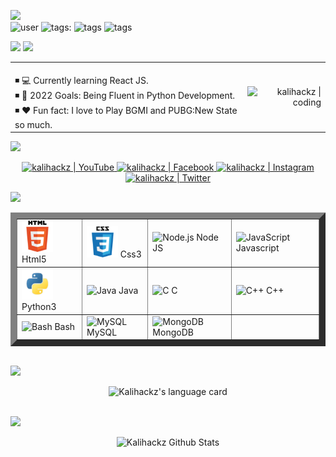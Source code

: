 ![](https://visitor-badge.glitch.me/badge?page_id=kalihackz.kalihackz)
<br>
<img alt="user" src="https://img.shields.io/static/v1?label=user&message=Kalihackz&color=blueviolet&&style=for-the-badge&logo=Super-User" /> <img alt="tags:" src="https://img.shields.io/static/v1?label=tags&message=:" /> <img alt="tags" src="https://img.shields.io/static/v1?label=Hacker&message=%20&color=blue&&logo=Kali-Linux&logoColor=white" /> <img alt="tags" src="https://img.shields.io/static/v1?label=Developer&message=%20&color=blue&&logo=dev.to&logoColor=green" /> 

<img src="https://via.placeholder.com/1270x120/0d1117/fffff?text=Hi,+I'm+Kalihackz" />
<img src="https://via.placeholder.com/1270x120/0d1117/00fbff?text=I%27m+a+Student,+Ethical+Hacker,+and+Web+Developer!" />

<table>
    <tr>
        <td><img width="441" height="1"><br/>◾ 💻 Currently learning React JS. <br/> ◾ 🥅 2022 Goals: Being Fluent in Python Development. </br> ◾ ❤ Fun fact: I love to Play BGMI and PUBG:New State so much.</td>
        <td align="right"><img alt="kalihackz | coding" title="coding" width="441px" src="https://i.imgur.com/biGgTow.gif" /></td>
    </tr>
 </table
 <br>

<img src="https://via.placeholder.com/1270x120/0d1117/77ff00?text=Connect+with+me" />

<p align="center">
 
<a href="https://www.youtube.com/channel/UCclAuQNM5YllVh7PKQp50cQ">
 <img src="http://pngimg.com/uploads/youtube/youtube_PNG19.png" alt="kalihackz | YouTube" title="Youtube" width="30px">
</a>
 
<a href="https://www.facebook.com/abir.ghosh.9279/">
 <img src="http://pngimg.com/uploads/facebook_logos/facebook_logos_PNG19762.png" alt="kalihackz | Facebook" title="Facebook" width="30px">
</a>
 
<a href="https://www.instagram.com/abir.kalihackz/">
 <img src="http://pngimg.com/uploads/instagram/instagram_PNG11.png" alt="kalihackz | Instagram" title="Instagram" width="30px">
</a>
 
<a href="https://twitter.com/itsmeabir2">
 <img src="http://pngimg.com/uploads/twitter/twitter_PNG29.png" alt="kalihackz | Twitter" title="Twitter" width="30px">
</a>

</p>

<img src="https://via.placeholder.com/1270x120/0d1117/ff00c8?text=Languages+and+Database+I+use" />

<table border="10px solid">
    <tr>
        <td><img alt="HTML5" title="Html5" width="50px" src="https://raw.githubusercontent.com/github/explore/80688e429a7d4ef2fca1e82350fe8e3517d3494d/topics/html/html.png" /> Html5</td>
        <td><img  alt="CSS3" title="Css3" width="50px" src="https://raw.githubusercontent.com/github/explore/80688e429a7d4ef2fca1e82350fe8e3517d3494d/topics/css/css.png" /> Css3</td>
        <td><img alt="Node.js" title="Node JS" width="80px" src="https://upload.wikimedia.org/wikipedia/commons/d/d9/Node.js_logo.svg" /> Node JS</td>
        <td><img  alt="JavaScript" title="Javascript" width="40px" src="https://seeklogo.com/images/J/javascript-logo-8892AEFCAC-seeklogo.com.png" /> Javascript</td>
    </tr>
    <tr>
        <td><img alt="Python3" title="Python3" width="50px" src="https://raw.githubusercontent.com/github/explore/80688e429a7d4ef2fca1e82350fe8e3517d3494d/topics/python/python.png" /> Python3</td>
        <td><img alt="Java" title="Java" width="30px" src="https://camo.githubusercontent.com/651195b8c66a9dd22316e672992077dbcecea4ca904b45a6681558ebc0ecc517/68747470733a2f2f75706c6f61642e77696b696d656469612e6f72672f77696b6970656469612f656e2f7468756d622f332f33302f4a6176615f70726f6772616d6d696e675f6c616e67756167655f6c6f676f2e7376672f33303070782d4a6176615f70726f6772616d6d696e675f6c616e67756167655f6c6f676f2e7376672e706e67" /> Java</td>
        <td><img alt="C" title="C" width="50px" src="https://cdn.iconscout.com/icon/free/png-512/c-programming-569564.png" /> C</td>
        <td><img alt="C++" title="C++" width="40px" src="https://upload.wikimedia.org/wikipedia/commons/thumb/1/18/ISO_C%2B%2B_Logo.svg/306px-ISO_C%2B%2B_Logo.svg.png" /> C++</td>
    </tr>
    <tr>
        <td><img alt="Bash" title="Bash" width="110px" src="https://camo.githubusercontent.com/a7de91b915d8b286dda762e3683d9a1c961692d43f8349d020ecd54634a823cf/68747470733a2f2f63646e2e7261776769742e636f6d2f6f64622f6f6666696369616c2d626173682d6c6f676f2f6d61737465722f6173736574732f4c6f676f732f4964656e746974792f504e472f424153485f6c6f676f2d7472616e73706172656e742d62672d636f6c6f722e706e67" /> Bash</td>
        <td><img alt="MySQL" title="MySQL" width="80px" src="https://labs.mysql.com/common/logos/mysql-logo.svg" /> MySQL</td>
        <td><img alt="MongoDB" title="MongoDB" width="150px" src="https://webassets.mongodb.com/_com_assets/cms/MongoDB_Logo_FullColorBlack_RGB-4td3yuxzjs.png" /> MongoDB</td>
        <td></td>
    </tr>
</table>

<br />

<img src="https://via.placeholder.com/1270x120/0d1117/ffb300?text=Language+Card" />

<p align="center"><img alt="Kalihackz's language card" src="https://github-readme-stats.vercel.app/api/top-langs/?username=kalihackz&&layout=compact&&theme=tokyonight" /></p>

<br />

<img src="https://via.placeholder.com/1270x120/0d1117/ff00c8?text=Github+Stats" />
<p align="center"><img alt="Kalihackz Github Stats" src="https://github-readme-stats.vercel.app/api?username=kalihackz&show_icons=true&theme=tokyonight" /></p>
